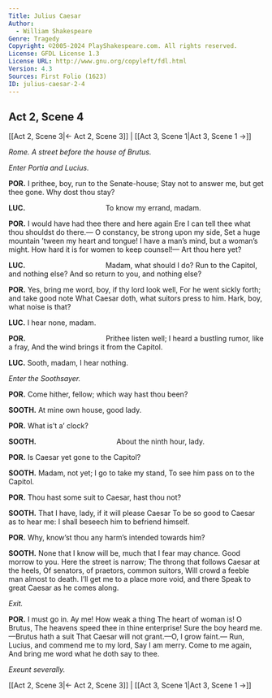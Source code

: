 ```yaml
---
Title: Julius Caesar
Author: 
  - William Shakespeare
Genre: Tragedy
Copyright: ©2005-2024 PlayShakespeare.com. All rights reserved.
License: GFDL License 1.3
License URL: http://www.gnu.org/copyleft/fdl.html
Version: 4.3
Sources: First Folio (1623)
ID: julius-caesar-2-4
---
```


## Act 2, Scene 4
[[Act 2, Scene 3|← Act 2, Scene 3]] | [[Act 3, Scene 1|Act 3, Scene 1 →]]

*Rome. A street before the house of Brutus.*

*Enter Portia and Lucius.*

**POR.**
I prithee, boy, run to the Senate-house;
Stay not to answer me, but get thee gone.
Why dost thou stay?

**LUC.**
           To know my errand, madam.

**POR.**
I would have had thee there and here again
Ere I can tell thee what thou shouldst do there.⁠—
O constancy, be strong upon my side,
Set a huge mountain ’tween my heart and tongue!
I have a man’s mind, but a woman’s might.
How hard it is for women to keep counsel!⁠—
Art thou here yet?

**LUC.**
           Madam, what should I do?
Run to the Capitol, and nothing else?
And so return to you, and nothing else?

**POR.**
Yes, bring me word, boy, if thy lord look well,
For he went sickly forth; and take good note
What Caesar doth, what suitors press to him.
Hark, boy, what noise is that?

**LUC.**
I hear none, madam.

**POR.**
           Prithee listen well;
I heard a bustling rumor, like a fray,
And the wind brings it from the Capitol.

**LUC.**
Sooth, madam, I hear nothing.

*Enter the Soothsayer.*

**POR.**
Come hither, fellow; which way hast thou been?

**SOOTH.**
At mine own house, good lady.

**POR.**
What is’t a’ clock?

**SOOTH.**
           About the ninth hour, lady.

**POR.**
Is Caesar yet gone to the Capitol?

**SOOTH.**
Madam, not yet; I go to take my stand,
To see him pass on to the Capitol.

**POR.**
Thou hast some suit to Caesar, hast thou not?

**SOOTH.**
That I have, lady, if it will please Caesar
To be so good to Caesar as to hear me:
I shall beseech him to befriend himself.

**POR.**
Why, know’st thou any harm’s intended towards him?

**SOOTH.**
None that I know will be, much that I fear may chance.
Good morrow to you. Here the street is narrow;
The throng that follows Caesar at the heels,
Of senators, of praetors, common suitors,
Will crowd a feeble man almost to death.
I’ll get me to a place more void, and there
Speak to great Caesar as he comes along.

*Exit.*

**POR.**
I must go in. Ay me! How weak a thing
The heart of woman is! O Brutus,
The heavens speed thee in thine enterprise!
Sure the boy heard me.—Brutus hath a suit
That Caesar will not grant.—O, I grow faint.⁠—
Run, Lucius, and commend me to my lord,
Say I am merry. Come to me again,
And bring me word what he doth say to thee.

*Exeunt severally.*

[[Act 2, Scene 3|← Act 2, Scene 3]] | [[Act 3, Scene 1|Act 3, Scene 1 →]]